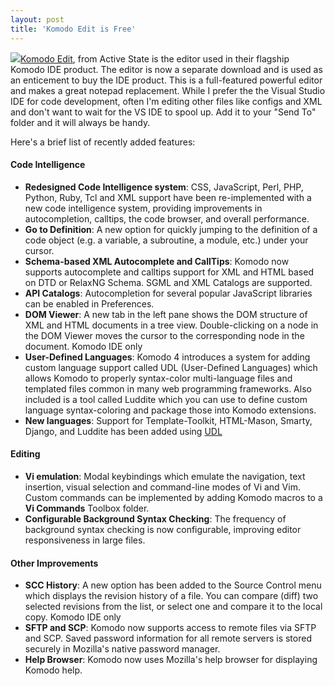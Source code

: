 ```yaml
---
layout: post
title: 'Komodo Edit is Free'
---
```

![](http://www.activestate.com/_images/untour/free-badge.gif)[Komodo Edit](http://www.activestate.com/Products/komodo_edit/), from Active State is the editor used in their flagship Komodo IDE product. The editor is now a separate download and is used as an enticement to buy the IDE product. This is a full-featured powerful editor and makes a great notepad replacement. While I prefer the the Visual Studio IDE for code development, often I'm editing other files like configs and XML and don't want to wait for the VS IDE to spool up. Add it to your "Send To" folder and it will always be handy.

Here's a brief list of recently added features:

#### Code Intelligence

  * **Redesigned Code Intelligence system**: CSS, JavaScript, Perl, PHP, Python, Ruby, Tcl and XML support have been re-implemented with a new code intelligence system, providing improvements in autocompletion, calltips, the code browser, and overall performance. 
  * **Go to Definition**: A new option for quickly jumping to the definition of a code object (e.g. a variable, a subroutine, a module, etc.) under your cursor. 
  * **Schema-based XML Autocomplete and CallTips**: Komodo now supports autocomplete and calltips support for XML and HTML based on DTD or RelaxNG Schema. SGML and XML Catalogs are supported. 
  * **API Catalogs**: Autocompletion for several popular JavaScript libraries can be enabled in Preferences. 
  * **DOM Viewer**: A new tab in the left pane shows the DOM structure of XML and HTML documents in a tree view. Double-clicking on a node in the DOM Viewer moves the cursor to the corresponding node in the document. Komodo IDE only 
  * **User-Defined Languages**: Komodo 4 introduces a system for adding custom language support called UDL (User-Defined Languages) which allows Komodo to properly syntax-color multi-language files and templated files common in many web programming frameworks. Also included is a tool called Luddite which you can use to define custom language syntax-coloring and package those into Komodo extensions. 
  * **New languages**: Support for Template-Toolkit, HTML-Mason, Smarty, Django, and Luddite has been added using [UDL](chrome://komododoc/locale/komodo-doc-udl.html)

#### Editing

  * **Vi emulation**: Modal keybindings which emulate the navigation, text insertion, visual selection and command-line modes of Vi and Vim. Custom commands can be implemented by adding Komodo macros to a **Vi Commands** Toolbox folder. 
  * **Configurable Background Syntax Checking**: The frequency of background syntax checking is now configurable, improving editor responsiveness in large files. 

#### Other Improvements

  * **SCC History**: A new option has been added to the Source Control menu which displays the revision history of a file. You can compare (diff) two selected revisions from the list, or select one and compare it to the local copy. Komodo IDE only 
  * **SFTP and SCP**: Komodo now supports access to remote files via SFTP and SCP. Saved password information for all remote servers is stored securely in Mozilla's native password manager. 
  * **Help Browser**: Komodo now uses Mozilla's help browser for displaying Komodo help.
